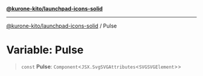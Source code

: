 [**@kurone-kito/launchpad-icons-solid**](../README.md)

***

[@kurone-kito/launchpad-icons-solid](../globals.md) / Pulse

# Variable: Pulse

> `const` **Pulse**: `Component`\<`JSX.SvgSVGAttributes`\<`SVGSVGElement`\>\>
